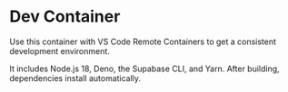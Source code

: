 # Dev Container

Use this container with VS Code Remote Containers to get a consistent development environment.

It includes Node.js 18, Deno, the Supabase CLI, and Yarn. After building, dependencies install automatically.
